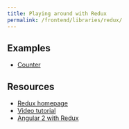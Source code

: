 ```yaml
---
title: Playing around with Redux
permalink: /frontend/libraries/redux/
---
```


## Examples

- [Counter](./examples/counter.html)

## Resources

- [Redux homepage](http://redux.js.org/)
- [Video tutorial](https://egghead.io/lessons/javascript-redux-the-single-immutable-state-tree?course=getting-started-with-redux)
- [Angular 2 with Redux](https://medium.com/google-developer-experts/angular-2-introduction-to-redux-1cf18af27e6e)
